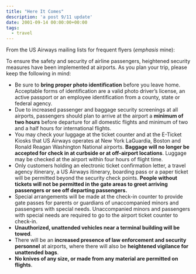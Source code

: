 ```yaml
---
title: "Here It Comes"
description: 'a post 9/11 update'
date: 2001-09-14 00:00:00+00:00
tags: 
  - travel
---
```


From the US Airways mailing lists for frequent flyers (*emphasis* mine):

To ensure the safety and security of airline passengers, heightened security measures have been implemented at airports. As you plan your trip, please keep the following in mind:

* Be sure to **bring proper photo identification** before you leave home. Acceptable forms of identification are a valid photo driver’s license, an active passport or an employee identification from a county, state or federal agency.
* Due to increased passenger and baggage security screenings at all airports, passengers should plan to arrive at the airport a **minimum of two hours** before departure for all domestic flights and minimum of two and a half hours for international flights.
* You may check your luggage at the ticket counter and at the E-Ticket Kiosks that US Airways operates at New York LaGuardia, Boston and Ronald Reagan Washington National airports. **Baggage will no longer be accepted for check in at curbside or at off-airport locations**. Luggage may be checked at the airport within four hours of flight time.
* Only customers holding an electronic ticket confirmation letter, a travel agency itinerary, a US Airways itinerary, boarding pass or a paper ticket will be permitted beyond the security check points. **People without tickets will not be permitted in the gate areas to greet arriving passengers or see off departing passengers.**
* Special arrangements will be made at the check-in counter to provide gate passes for parents or guardians of unaccompanied minors and passengers with special needs. Unaccompanied minors and passengers with special needs are required to go to the airport ticket counter to check-in.
* **Unauthorized, unattended vehicles near a terminal building will be towed**.
* There will be an **increased presence of law enforcement and security personnel** at airports, where there will also be **heightened vigilance for unattended bags**.
* **No knives of any size, or made from any material are permitted on flights**.
